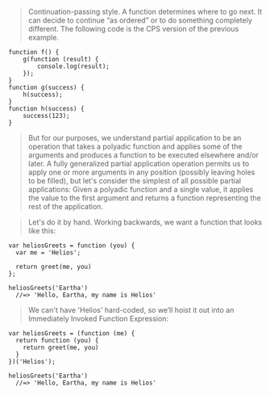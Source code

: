 >Continuation-passing style. A function determines where to go next. It can decide to continue “as ordered” or to do something completely different. The following code is the CPS version of the previous example.

    function f() {
        g(function (result) {
            console.log(result);
        });
    }
    function g(success) {
        h(success);
    }
    function h(success) {
        success(123);
    }

>But for our purposes, we understand partial application to be an operation that takes a polyadic function and applies some of the arguments and produces a function to be executed elsewhere and/or later. A fully generalized partial application operation permits us to apply one or more arguments in any position (possibly leaving holes to be filled), but let's consider the simplest of all possible partial applications: Given a polyadic function and a single value, it applies the value to the first argument and returns a function representing the rest of the application.

>Let's do it by hand. Working backwards, we want a function that looks like this:

    var heliosGreets = function (you) {
      var me = 'Helios';
  
      return greet(me, you)
    };

    heliosGreets('Eartha')
      //=> 'Hello, Eartha, my name is Helios'

>We can't have 'Helios' hard-coded, so we’ll hoist it out into an Immediately Invoked Function Expression:

    var heliosGreets = (function (me) {
      return function (you) {
        return greet(me, you)
      }
    })('Helios');

    heliosGreets('Eartha')
      //=> 'Hello, Eartha, my name is Helios'